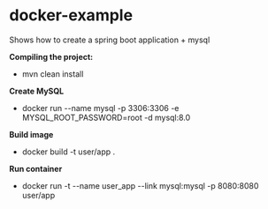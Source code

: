 # docker-example
Shows how to create a spring boot application + mysql

**Compiling the project:**

- mvn clean install

**Create MySQL**
 - docker run --name mysql -p 3306:3306 -e MYSQL_ROOT_PASSWORD=root -d mysql:8.0

**Build image**
- docker build -t user/app .

**Run container**
- docker run -t --name user_app --link mysql:mysql -p 8080:8080 user/app


